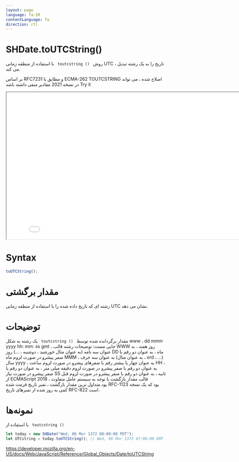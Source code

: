 ```yaml
---
layout: page
language: fa-IR
contentLanguage: fa
direction: rtl
---
```


# SHDate.toUTCString()

روش <code dir = "ltr"> toutcstring () </code> با استفاده از منطقه زمانی UTC ، تاریخ را به یک رشته تبدیل می کند.

بر اساس RFC7231 و مطابق با ECMA-262 TOUTCSTRING اصلاح شده ، می تواند در نسخه 2021 مقادیر منفی داشته باشد
Try it

<iframe style="width: 830px; height: 460px;" src="/SHDateTime-js/examples/live.html?function=toUTCString" title="MDN Web Docs Interactive Example" loading="lazy"></iframe>
<br/>

# Syntax

```js
toUTCString();
```

# مقدار برگشتی

رشته ای که تاریخ داده شده را با استفاده از منطقه زمانی UTC نشان می دهد.

# توضیحات

مقدار برگردانده شده توسط <code dir = "ltr"> toutcstring () </code> یک رشته به شکل www ، dd mmm yyyy hh: mm: ss gmt ، جایی مست:
توضیحات رشته قالب
WWW روز هفته ، به عنوان سه نامه (به عنوان مثال خورشید ، دوشنبه ، ...)
روز DD ماه ، به عنوان دو رقم با صفر پیشرو در صورت لزوم
ماه MMM ، به عنوان سه حرف (به عنوان مثال ، ord ، ...)
سال yyyy ، به عنوان چهار یا بیشتر رقم با صفرهای پیشرو در صورت لزوم
ساعت HH ، به عنوان دو رقم با صفر پیشرو در صورت لزوم
دقیقه میلی متر ، به عنوان دو رقم با صفر پیشرو در صورت نیاز
SS ثانیه ، به عنوان دو رقم با صفر پیشرو در صورت لزوم
قبل از ECMAScript 2018 ، قالب مقدار بازگشت با توجه به سیستم عامل متفاوت بود.متداول ترین مقدار بازگشت ، تمبر تاریخ فرمت شده RFC-1123 بود که یک نسخه کمی به روز شده از تمبرهای تاریخ RFC-822 است.

# نمونه‌ها

با استفاده از <code dir = "ltr"> toutcstring () </code>

```js
let today = new SHDate("Wed, 06 Mor 1372 00:00:00 PDT");
let UTCstring = today.toUTCString(); // Wed, 06 Mor 1372 07:00:00 GMT
```

https://developer.mozilla.org/en-US/docs/Web/JavaScript/Reference/Global_Objects/Date/toUTCString
